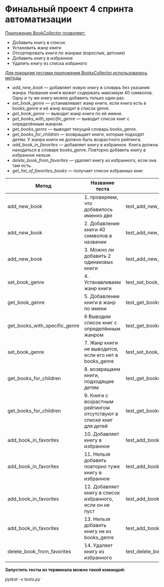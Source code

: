 **Финальный проект 4 спринта автоматизации**
=
<u>Приложение BookCollector позволяет:</u>


- Добавить книгу в список
- Установить жанр книги
- Отсортировать книги по жанрам (взрослые, детские)
- Добавить книгу в избранное
- Удалить книгу из списка избраного

<u>Для покрытия тестами приложения BooksCollector использовались методы</u>

- _add_new_book_ — добавляет новую книгу в словарь без указания жанра. Название книги может содержать максимум 40 символов. Одну и ту же книгу можно добавить только один раз.
- _set_book_genre_  — устанавливает жанр книги, если книга есть в books_genre и её жанр входит в список genre.
- _get_book_genre_ — выводит жанр книги по её имени.
- _get_books_with_specific_genre_ — выводит список книг с определённым жанром.
- _get_books_genre_ — выводит текущий словарь books_genre.
- _get_books_for_children_ — возвращает книги, которые подходят детям. У жанра книги не должно быть возрастного рейтинга.
- _add_book_in_favorites_ — добавляет книгу в избранное. Книга должна находиться в словаре books_genre. Повторно добавить книгу в избранное нельзя.
- _delete_book_from_favorites_ — удаляет книгу из избранного, если она там есть.
- _get_list_of_favorites_books_ — получает список избранных книг.


| **Метод** | **Название теста**                                                  | **Проверка метода**          |
|--------|---------------------------------------------------------------------|-------------------------------------------------------|
|add_new_book| 1. проверяем, что добавилось именно две                             | test_add_new_book_add_two_diferent_books              |
|add_new_book| 2. Добавление книги 40 символов в названии                          | test_add_new_book_with_namelen_more_40                |
| add_new_book| 3. Можно ли добавить 2 одинаковых книги                             | test_add_new_book_add_two_books_same_name             |
| set_book_genre| 4. Устанавливаем жанр книги                                         | test_set_book_genre                                   |
|get_book_genre| 5. Добавление книги в жанр по имени                                 | test_get_books_genre_add_new_book_with_no_genre       |
| get_books_with_specific_genre| 6 Выводим список книг с определённым жанром                         | test_get_books_with_specific_genre                    |
|set_book_genre | 7. Жанр книги не выводится, если его нет в books_genre              | test_set_book_genre_no_genre_not_in_books_genre       |
| get_books_for_children| 8. возвращаем книги, подходящие детям                               | test_get_books_for_children                           |
|get_books_for_children | 9. Книги с возрастным рейтингом отсутствуют в списке книг для детей | test_get_books_for_children_no_adult_genre            |
| add_book_in_favorites| 10. Добавляет книгу в избранное                                     | test_add_book_in_favorites_and_list_is_empty          |
| add_book_in_favorites| 11. Нельзя добавить повторно туже книгу в избранное                 | test_add_book_in_favorites_same_book                  |
|add_book_in_favorites | 12. Добавляет книгу в список избранного, если он не пуст            | test_add_book_in_favorites_and_list_not_empty         |
|add_book_in_favorites | 13. Нельзя добавить книгу не из books_genre                         | test_add_book_in_favorites_if_book_not_in_books_genre |
|delete_book_from_favorites | 14. Удаляет книгу из избранного                                     | test_delete_book_from_favorites                       |


**Запустить тесты из терминала можно такой командой:**

_pytest -v tests.py_